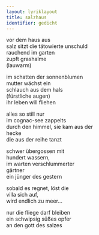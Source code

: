 ```yaml
---
layout: lyriklayout
title: salzhaus
identifier: gedicht
---
```


vor dem haus aus  
salz sitzt die tätowierte unschuld  
rauchend im garten  
zupft grashalme  
(lauwarm)  

im schatten der sonnenblumen  
mutter wächst ein  
schlauch aus dem hals  
(fürstliche augen)  
ihr leben will fliehen  

alles so still nur  
im cognac-see zappelts   
durch den himmel, sie kam aus der  
hecke  
die aus der reihe tanzt  

schwer übergossen mit   
hundert wassern,  
im warten verschlummerter  
gärtner  
ein jünger des gestern   

sobald es regnet, löst die  
villa sich auf,  
wird endlich zu meer...  
     
nur die fliege darf bleiben  
ein schwipsig süßes opfer  
an den gott des salzes  
